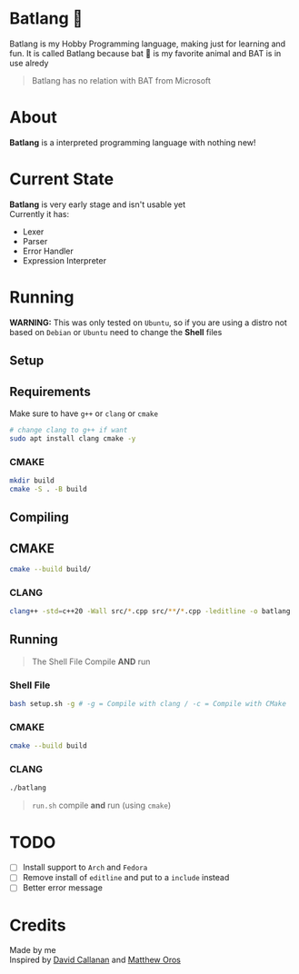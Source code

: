 # Batlang 🦇

Batlang is my Hobby Programming language, making just for learning and fun. It is called Batlang because bat 🦇 is my favorite animal and BAT is in use alredy

>Batlang has no relation with BAT from Microsoft

# About
**Batlang** is a interpreted programming language with nothing new!

# Current State
**Batlang** is very early stage and isn't usable yet<br>
Currently it has:
- Lexer
- Parser
- Error Handler
- Expression Interpreter

# Running
**WARNING:** This was only tested on `Ubuntu`,
	so if you are using a distro not based on `Debian` or `Ubuntu` need to change
	the **Shell** files

## Setup
## Requirements
Make sure to have `g++` or `clang` or `cmake`

```sh
# change clang to g++ if want
sudo apt install clang cmake -y
```

### CMAKE
```sh
mkdir build
cmake -S . -B build
```

## Compiling
## CMAKE
```sh
cmake --build build/
```

### CLANG
```sh
clang++ -std=c++20 -Wall src/*.cpp src/**/*.cpp -leditline -o batlang
```


## Running
> The Shell File Compile **AND** run

### Shell File
```sh
bash setup.sh -g # -g = Compile with clang / -c = Compile with CMake
```

### CMAKE
```sh
cmake --build build
```

### CLANG
```sh
./batlang
```

>`run.sh` compile **and** run (using `cmake`)

# TODO
- [ ] Install support to `Arch` and `Fedora`
- [ ] Remove install of `editline` and put to a `include` instead
- [ ] Better error message

# Credits
Made by me<br>
Inspired by [David Callanan](https://github.com/davidcallanan) and [Matthew Oros](https://github.com/orosmatthew)

